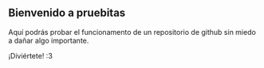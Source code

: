 ## Bienvenido a pruebitas

Aquí podrás probar el funcionamento de un repositorio de github sin miedo a dañar algo importante.

¡Diviértete! :3